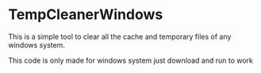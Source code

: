 # TempCleanerWindows
This is a simple tool to clear all the cache and temporary files of any windows system.

This code is only made for windows system just download and run to work
